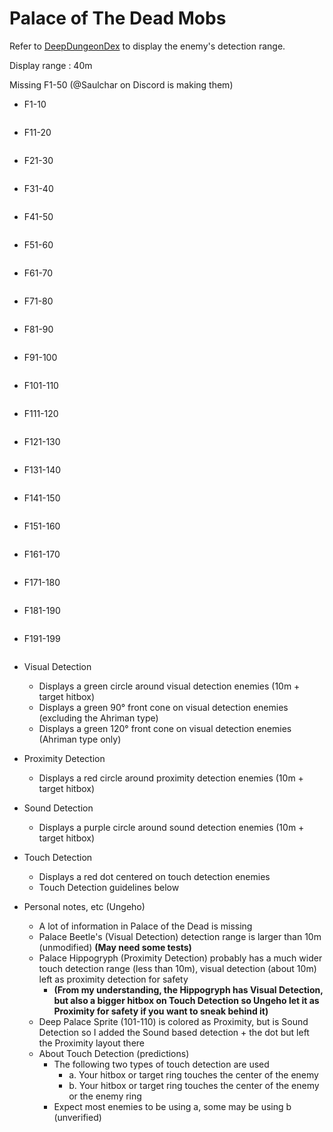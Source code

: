 # Palace of The Dead Mobs

Refer to [DeepDungeonDex](https://github.com/wolfcomp/DeepDungeonDex) to display the enemy's detection range.

Display range : 40m

Missing F1-50 (@Saulchar on Discord is making them)

* F1-10
```

```
* F11-20
```

```
* F21-30
```

```
* F31-40
```

```
* F41-50
```

```
* F51-60
```

```
* F61-70
```

```
* F71-80
```

```
* F81-90
```

```
* F91-100
```

```
* F101-110
```

```
* F111-120
```

```
* F121-130
```

```
* F131-140
```

```
* F141-150
```

```
* F151-160
```

```
* F161-170
```

```
* F171-180
```

```
* F181-190
```

```
* F191-199
```

```
* Visual Detection
   * Displays a green circle around visual detection enemies (10m + target hitbox)
   * Displays a green 90° front cone on visual detection enemies (excluding the Ahriman type)
   * Displays a green 120° front cone on visual detection enemies (Ahriman type only)
* Proximity Detection
   * Displays a red circle around proximity detection enemies (10m + target hitbox)
* Sound Detection
   * Displays a purple circle around sound detection enemies (10m + target hitbox)
* Touch Detection
   * Displays a red dot centered on touch detection enemies
   * Touch Detection guidelines below

* Personal notes, etc (Ungeho)
   * A lot of information in Palace of the Dead is missing
   * Palace Beetle's (Visual Detection) detection range is larger than 10m (unmodified) **(May need some tests)**
   * Palace Hippogryph (Proximity Detection) probably has a much wider touch detection range (less than 10m), visual detection (about 10m) left as proximity detection for safety
      * **(From my understanding, the Hippogryph has Visual Detection, but also a bigger hitbox on Touch Detection so Ungeho let it as Proximity for safety if you want to sneak behind it)**
   * Deep Palace Sprite (101-110) is colored as Proximity, but is Sound Detection so I added the Sound based detection + the dot but left the Proximity layout there
   * About Touch Detection (predictions)
      * The following two types of touch detection are used
        * a. Your hitbox or target ring touches the center of the enemy
        * b. Your hitbox or target ring touches the center of the enemy or the enemy ring
      * Expect most enemies to be using a, some may be using b (unverified)

